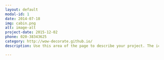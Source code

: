 ```yaml
---
layout: default
modal-id: 1
date: 2014-07-18
img: cabin.png
alt: image-alt
project-date: 2015-12-02
phone: 020-38343625
category: http://wow-decorate.github.io/
description: Use this area of the page to describe your project. The icon above is part of a free icon set by <a href="https://sellfy.com/p/8Q9P/jV3VZ/">Flat Icons</a>. On their website, you can download their free set with 16 icons, or you can purchase the entire set with 146 icons for only $12!

---
```

